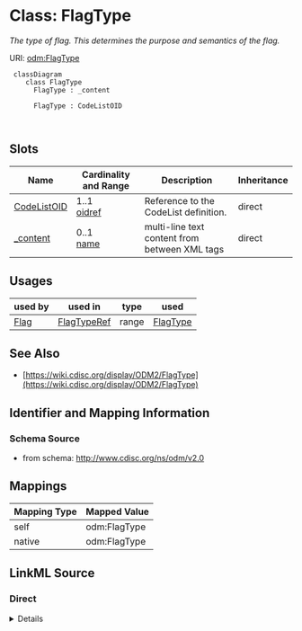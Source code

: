 # Class: FlagType


_The type of flag. This determines the purpose and semantics of the flag._





URI: [odm:FlagType](http://www.cdisc.org/ns/odm/v2.0/FlagType)



```mermaid
 classDiagram
    class FlagType
      FlagType : _content
        
      FlagType : CodeListOID
        
      
```




<!-- no inheritance hierarchy -->


## Slots

| Name | Cardinality and Range | Description | Inheritance |
| ---  | --- | --- | --- |
| [CodeListOID](CodeListOID.md) | 1..1 <br/> [oidref](oidref.md) | Reference to the CodeList definition. | direct |
| [_content](_content.md) | 0..1 <br/> [name](name.md) | multi-line text content from between XML tags | direct |





## Usages

| used by | used in | type | used |
| ---  | --- | --- | --- |
| [Flag](Flag.md) | [FlagTypeRef](FlagTypeRef.md) | range | [FlagType](FlagType.md) |






## See Also

* [https://wiki.cdisc.org/display/ODM2/FlagType](https://wiki.cdisc.org/display/ODM2/FlagType)

## Identifier and Mapping Information







### Schema Source


* from schema: http://www.cdisc.org/ns/odm/v2.0





## Mappings

| Mapping Type | Mapped Value |
| ---  | ---  |
| self | odm:FlagType |
| native | odm:FlagType |





## LinkML Source

<!-- TODO: investigate https://stackoverflow.com/questions/37606292/how-to-create-tabbed-code-blocks-in-mkdocs-or-sphinx -->

### Direct

<details>
```yaml
name: FlagType
description: The type of flag. This determines the purpose and semantics of the flag.
from_schema: http://www.cdisc.org/ns/odm/v2.0
see_also:
- https://wiki.cdisc.org/display/ODM2/FlagType
slots:
- CodeListOID
- _content
slot_usage:
  CodeListOID:
    name: CodeListOID
    description: Reference to the CodeList definition.
    comments:
    - 'Required

      range:oidref

      The valid values for a FlagType are provided by the study sponsor. Must match
      the OID for a CodeList element in the Study/MetaDataVersion.'
    domain_of:
    - CodeListRef
    - FlagValue
    - FlagType
    range: oidref
    required: true
  _content:
    name: _content
    domain_of:
    - TranslatedText
    - CheckValue
    - Code
    - WorkflowEnd
    - UserName
    - Prefix
    - Suffix
    - FullName
    - GivenName
    - FamilyName
    - StreetName
    - HouseNumber
    - City
    - StateProv
    - Country
    - PostalCode
    - OtherText
    - Meaning
    - LegalReason
    - DateTimeStamp
    - ReasonForChange
    - SourceID
    - FlagValue
    - FlagType
    - Value
    range: name
class_uri: odm:FlagType

```
</details>

### Induced

<details>
```yaml
name: FlagType
description: The type of flag. This determines the purpose and semantics of the flag.
from_schema: http://www.cdisc.org/ns/odm/v2.0
see_also:
- https://wiki.cdisc.org/display/ODM2/FlagType
slot_usage:
  CodeListOID:
    name: CodeListOID
    description: Reference to the CodeList definition.
    comments:
    - 'Required

      range:oidref

      The valid values for a FlagType are provided by the study sponsor. Must match
      the OID for a CodeList element in the Study/MetaDataVersion.'
    domain_of:
    - CodeListRef
    - FlagValue
    - FlagType
    range: oidref
    required: true
  _content:
    name: _content
    domain_of:
    - TranslatedText
    - CheckValue
    - Code
    - WorkflowEnd
    - UserName
    - Prefix
    - Suffix
    - FullName
    - GivenName
    - FamilyName
    - StreetName
    - HouseNumber
    - City
    - StateProv
    - Country
    - PostalCode
    - OtherText
    - Meaning
    - LegalReason
    - DateTimeStamp
    - ReasonForChange
    - SourceID
    - FlagValue
    - FlagType
    - Value
    range: name
attributes:
  CodeListOID:
    name: CodeListOID
    description: Reference to the CodeList definition.
    comments:
    - 'Required

      range:oidref

      The valid values for a FlagType are provided by the study sponsor. Must match
      the OID for a CodeList element in the Study/MetaDataVersion.'
    from_schema: http://www.cdisc.org/ns/odm/v2.0
    rank: 1000
    alias: CodeListOID
    owner: FlagType
    domain_of:
    - CodeListRef
    - FlagValue
    - FlagType
    range: oidref
    required: true
  _content:
    name: _content
    description: multi-line text content from between XML tags
    from_schema: http://www.cdisc.org/ns/odm/v2.0
    rank: 1000
    alias: _content
    owner: FlagType
    domain_of:
    - TranslatedText
    - CheckValue
    - Code
    - WorkflowEnd
    - UserName
    - Prefix
    - Suffix
    - FullName
    - GivenName
    - FamilyName
    - StreetName
    - HouseNumber
    - City
    - StateProv
    - Country
    - PostalCode
    - OtherText
    - Meaning
    - LegalReason
    - DateTimeStamp
    - ReasonForChange
    - SourceID
    - FlagValue
    - FlagType
    - Value
    range: name
    inlined: true
class_uri: odm:FlagType

```
</details>